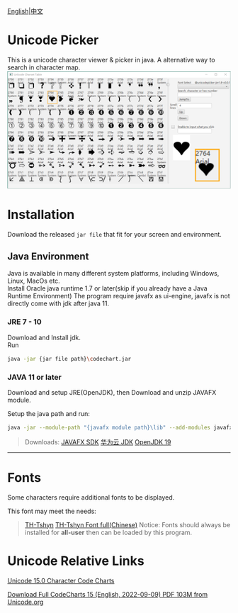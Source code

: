 [English](readme.md)|[中文](readme_zh.md)
# Unicode Picker

This is a unicode character viewer & picker in java.
A alternative way to search in character map.
![sample1](/screenshot/sampleform1.png)
# Installation
Download the released `jar file` that fit for your screen and environment.
## Java Environment
Java is available in many different system platforms, including Windows, Linux, MacOs etc.<br/>
Install Oracle java runtime 1.7 or later(skip if you already have a Java Runtime Environment)
The program require javafx as ui-engine, javafx is not directly come with jdk after java 11.

### JRE 7 - 10
Download and Install jdk.<br/>
Run

```bash
java -jar {jar file path}\codechart.jar 
```

### JAVA 11 or later

Download and setup JRE(OpenJDK),
then Download and unzip JAVAFX module.<br/>

Setup the java path and run:

```bash
java -jar --module-path "{javafx module path}\lib" --add-modules javafx.controls,javafx.fxml {jar file path}\codechart.jar 
```

>Downloads:
>[JAVAFX SDK](https://gluonhq.com/products/javafx/)
>[华为云 JDK](https://mirrors.huaweicloud.com/java/jdk/)
>[OpenJDK 19](https://jdk.java.net/19/)

***

# Fonts

Some characters require additional fonts to be displayed.<br/>

This font may meet the needs:<br/>
> [TH-Tshyn](http://cheonhyeong.com/English/download.html)
>[TH-Tshyn Font full(Chinese)](http://cheonhyeong.com/Simplified/download.html)
Notice: Fonts should always be installed for **all-user** then can be loaded by this program.

# Unicode Relative Links

[Unicode 15.0 Character Code Charts](https://www.unicode.org/charts/)<br/>

[Download Full CodeCharts 15 (English, 2022-09-09) PDF 103M from Unicode.org](https://www.unicode.org/Public/15.0.0/charts/CodeCharts.pdf)